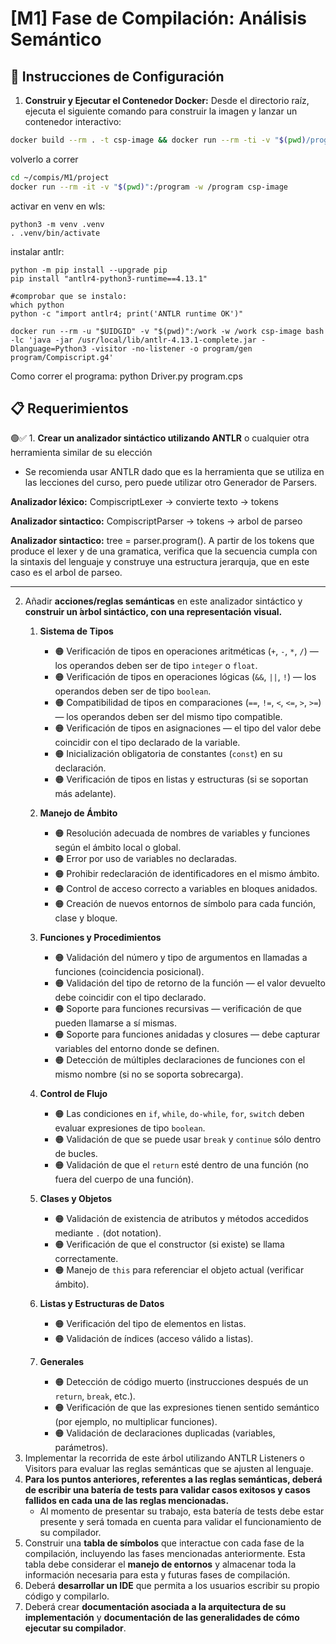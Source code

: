 # [M1] Fase de Compilación: Análisis Semántico

## 🧰 Instrucciones de Configuración

1. **Construir y Ejecutar el Contenedor Docker:** Desde el directorio raíz, ejecuta el siguiente comando para construir la imagen y lanzar un contenedor interactivo:

```bash
docker build --rm . -t csp-image && docker run --rm -ti -v "$(pwd)/program":/program csp-image
```

volverlo a correr
```bash
cd ~/compis/M1/project
docker run --rm -it -v "$(pwd)":/program -w /program csp-image
```

activar en venv en wls:
```
python3 -m venv .venv
. .venv/bin/activate
```

instalar antlr:
```
python -m pip install --upgrade pip
pip install "antlr4-python3-runtime==4.13.1"

#comprobar que se instalo:
which python
python -c "import antlr4; print('ANTLR runtime OK')"
```

```
docker run --rm -u "$UIDGID" -v "$(pwd)":/work -w /work csp-image bash -lc 'java -jar /usr/local/lib/antlr-4.13.1-complete.jar -Dlanguage=Python3 -visitor -no-listener -o program/gen program/Compiscript.g4'
```

Como correr el programa:
python Driver.py program.cps


## 📋 Requerimientos

🟢✅ 1. **Crear un analizador sintáctico utilizando ANTLR** o cualquier otra herramienta similar de su elección
   * Se recomienda usar ANTLR dado que es la herramienta que se utiliza en las lecciones del curso, pero puede utilizar otro Generador de Parsers.

**Analizador léxico:** CompiscriptLexer -> convierte texto -> tokens

**Analizador sintactico:** CompiscriptParser -> tokens -> arbol de parseo

**Analizador sintactico:** tree = parser.program(). A partir de los tokens que produce el lexer y de una gramatica, verifica que la secuencia cumpla con la sintaxis del lenguaje y construye una estructura jerarquja, que en este caso es el arbol de parseo.

-------

2. Añadir **acciones/reglas semánticas** en este analizador sintáctico y **construir un  ́****arbol sintáctico, con una representación visual****.**
   1. **Sistema de Tipos**
      * 🟠 Verificación de tipos en operaciones aritméticas (`+`, `-`, `*`, `/`) — los operandos deben ser de tipo `integer` o `float`.
      * 🟠 Verificación de tipos en operaciones lógicas (`&&`, `||`, `!`) — los operandos deben ser de tipo `boolean`.
      * 🟠 Compatibilidad de tipos en comparaciones (`==`, `!=`, `<`, `<=`, `>`, `>=`) — los operandos deben ser del mismo tipo compatible.
      * 🟠 Verificación de tipos en asignaciones — el tipo del valor debe coincidir con el tipo declarado de la variable.
      * 🟠 Inicialización obligatoria de constantes (`const`) en su declaración.
      * 🟠 Verificación de tipos en listas y estructuras (si se soportan más adelante).
   2. **Manejo de Ámbito**
      * 🟠 Resolución adecuada de nombres de variables y funciones según el ámbito local o global.
      * 🟠 Error por uso de variables no declaradas.
      * 🟠 Prohibir redeclaración de identificadores en el mismo ámbito.
      * 🟠 Control de acceso correcto a variables en bloques anidados.
      * 🟠 Creación de nuevos entornos de símbolo para cada función, clase y bloque.
   3. **Funciones y Procedimientos**
      * 🟠 Validación del número y tipo de argumentos en llamadas a funciones (coincidencia posicional).
      * 🟠 Validación del tipo de retorno de la función — el valor devuelto debe coincidir con el tipo declarado.
      * 🟠 Soporte para funciones recursivas — verificación de que pueden llamarse a sí mismas.
      * 🟠 Soporte para funciones anidadas y closures — debe capturar variables del entorno donde se definen.
      * 🟠 Detección de múltiples declaraciones de funciones con el mismo nombre (si no se soporta sobrecarga).
      
   4. **Control de Flujo**
      * 🟠 Las condiciones en `if`, `while`, `do-while`, `for`, `switch` deben evaluar expresiones de tipo `boolean`.
      * 🟠 Validación de que se puede usar `break` y `continue` sólo dentro de bucles.
      * 🟠 Validación de que el `return` esté dentro de una función (no fuera del cuerpo de una función).
   5. **Clases y Objetos**
      * 🟠 Validación de existencia de atributos y métodos accedidos mediante `.` (dot notation).
      * 🟠 Verificación de que el constructor (si existe) se llama correctamente.
      * 🟠 Manejo de `this` para referenciar el objeto actual (verificar ámbito).
   6. **Listas y Estructuras de Datos**
      * 🟠 Verificación del tipo de elementos en listas.
      * 🟠 Validación de índices (acceso válido a listas).
   7. **Generales**
      * 🟠 Detección de código muerto (instrucciones después de un `return`, `break`, etc.).
      * 🟠 Verificación de que las expresiones tienen sentido semántico (por ejemplo, no multiplicar funciones).
      * 🟠 Validación de declaraciones duplicadas (variables, parámetros).
3. Implementar la recorrida de este árbol utilizando ANTLR Listeners o Visitors para evaluar las reglas semánticas que se ajusten al lenguaje.
4. **Para los puntos anteriores, referentes a las reglas semánticas, deberá de escribir una batería de tests para validar casos exitosos y casos fallidos en cada una de las reglas mencionadas.**
   * Al momento de presentar su trabajo, esta batería de tests debe estar presente y será tomada en cuenta para validar el funcionamiento de su compilador.
5. Construir una **tabla de símbolos** que interactue con cada fase de la compilación, incluyendo las fases mencionadas anteriormente. Esta tabla debe considerar el **manejo de entornos** y almacenar toda la información necesaria para esta y futuras fases de compilación.
6. Deberá **desarrollar un IDE** que permita a los usuarios escribir su propio código y compilarlo.
7. Deberá crear **documentación asociada a la arquitectura de su implementación** y **documentación de las generalidades de cómo ejecutar su compilador**.